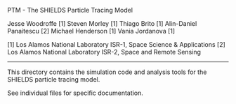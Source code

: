 PTM - The SHIELDS Particle Tracing Model

Jesse Woodroffe [1]
Steven Morley [1]
Thiago Brito [1]
Alin-Daniel Panaitescu [2]
Michael Henderson [1]
Vania Jordanova [1]

[1] Los Alamos National Laboratory
    ISR-1, Space Science & Applications
[2] Los Alamos National Laboratory
    ISR-2, Space and Remote Sensing

---

This directory contains the simulation code and analysis tools for the SHIELDS particle tracing model.

See individual files for specific documentation.
